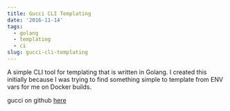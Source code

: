 ```yaml
---
title: Gucci CLI Templating
date: '2016-11-14'
tags:
  - golang
  - templating
  - ci
slug: gucci-cli-templating
---
```


<p>A simple CLI tool for templating that is written in Golang. I created this initially because I was trying to find something simple to template from ENV vars for me on Docker builds.</p>

<p>gucci on github <a href="https://github.com/noqcks/gucci">here</a></p>
